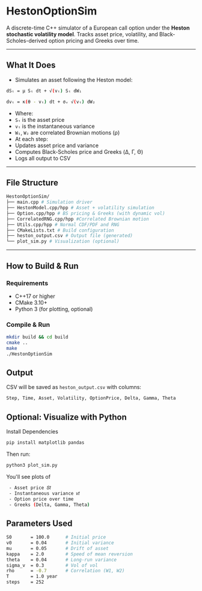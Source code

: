 # HestonOptionSim

A discrete-time C++ simulator of a European call option under the **Heston stochastic volatility model**. Tracks asset price, volatility, and Black-Scholes-derived option pricing and Greeks over time.

---

## What It Does

- Simulates an asset following the Heston model:
```bash
dSₜ = μ Sₜ dt + √(vₜ) Sₜ dW₁

dvₜ = κ(θ - vₜ) dt + σᵥ √(vₜ) dW₂
```

- Where:
- `Sₜ` is the asset price
- `vₜ` is the instantaneous variance
- `W₁`, `W₂` are correlated Brownian motions (ρ)
- At each step:
- Updates asset price and variance
- Computes Black-Scholes price and Greeks (Δ, Γ, Θ)
- Logs all output to CSV

---

## File Structure
```bash
HestonOptionSim/
├── main.cpp # Simulation driver
├── HestonModel.cpp/hpp # Asset + volatility simulation
├── Option.cpp/hpp # BS pricing & Greeks (with dynamic vol)
├── CorrelatedRNG.cpp/hpp #Correlated Brownian motion
├── Utils.cpp/hpp # Normal CDF/PDF and RNG
├── CMakeLists.txt # Build configuration
├── heston_output.csv # Output file (generated)
└── plot_sim.py # Visualization (optional)
```

---

## How to Build & Run

### Requirements

- C++17 or higher
- CMake 3.10+
- Python 3 (for plotting, optional)

### Compile & Run

```bash
mkdir build && cd build
cmake ..
make
./HestonOptionSim
```
## Output
CSV will be saved as `heston_output.csv` with columns:
```bash
Step, Time, Asset, Volatility, OptionPrice, Delta, Gamma, Theta
```
## Optional: Visualize with Python
Install Dependencies 
```bash
pip install matplotlib pandas
```
Then run:
```bash
python3 plot_sim.py
```
You'll see plots of 
```bash
 - Asset price 𝑆𝑡
 - Instantaneous variance 𝑣𝑡
 - Option price over time
 - Greeks (Delta, Gamma, Theta)
```

## Parameters Used
```bash
S0       = 100.0      # Initial price
v0       = 0.04       # Initial variance
mu       = 0.05       # Drift of asset
kappa    = 2.0        # Speed of mean reversion
theta    = 0.04       # Long-run variance
sigma_v  = 0.3        # Vol of vol
rho      = -0.7       # Correlation (W1, W2)
T        = 1.0 year
steps    = 252
```
